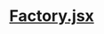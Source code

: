 

<!-- Start components/Factory.jsx -->

# [Factory.jsx](Factory.jsx)

<!-- End components/Factory.jsx -->

